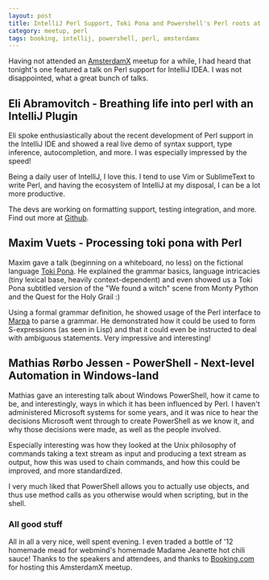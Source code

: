 ```yaml
---
layout: post
title: IntelliJ Perl Support, Toki Pona and Powershell's Perl roots at AmsterdamX
category: meetup, perl
tags: booking, intellij, powershell, perl, amsterdamx
---
```


Having not attended an [AmsterdamX](http://amsterdamx.pm.org/) meetup for a while, I had heard that tonight's one featured
a talk on Perl support for IntelliJ IDEA. I was not disappointed, what a great bunch of talks.

## Eli Abramovitch - Breathing life into perl with an IntelliJ Plugin

Eli spoke enthusiastically about the recent development of Perl support in the IntelliJ IDE and showed a real live demo of
syntax support, type inference, autocompletion, and more. I was especially impressed by the speed!

Being a daily user of IntelliJ, I love this. I tend to use Vim or SublimeText to write Perl, and having the ecosystem of 
IntelliJ at my disposal, I can be a lot more productive.

The devs are working on formatting support, testing integration, and more. Find out more at [Github](https://github.com/hurricup/Perl5-IDEA).

## Maxim Vuets - Processing toki pona with Perl

Maxim gave a talk (beginning on a whiteboard, no less) on the fictional language [Toki Pona](https://en.wikipedia.org/wiki/Toki_Pona).
He explained the grammar basics, language intricacies (tiny lexical base, heavily context-dependent) and even showed us a
Toki Pona subtitled version of the "We found a witch" scene from Monty Python and the Quest for the Holy Grail :)

Using a formal grammar definition, he showed usage of the Perl interface to [Marpa](https://metacpan.org/pod/Marpa::R2) to 
parse a grammar. He demonstrated how it could be used to form S-expressions (as seen in Lisp) and that it could even
be instructed to deal with ambiguous statements. Very impressive and interesting!

## Mathias Rørbo Jessen - PowerShell - Next-level Automation in Windows-land

Mathias gave an interesting talk about Windows PowerShell, how it came to be, and interestingly, ways in which it has been
influenced by Perl. I haven't administered Microsoft systems for some years, and it was nice to hear the decisions Microsoft
went through to create PowerShell as we know it, and why those decisions were made, as well as the people involved.

Especially interesting was how they looked at the Unix philosophy of commands taking a text stream as input and producing a
text stream as output, how this was used to chain commands, and how this could be improved, and more standardized.

I very much liked that PowerShell allows you to actually use objects, and thus use method calls as you otherwise would when scripting,
but in the shell.

### All good stuff

All in all a very nice, well spent evening. I even traded a bottle of '12 homemade mead for webmind's homemade Madame Jeanette hot chili sauce!
Thanks to the speakers and attendees, and thanks to [Booking.com](http://www.booking.com) for hosting this AmsterdamX meetup.